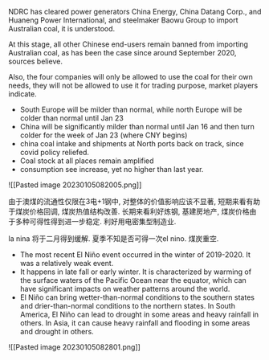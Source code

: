 
NDRC has cleared power generators China Energy, China Datang Corp., and Huaneng Power International, and steelmaker Baowu Group to import Australian coal, it is understood.

At this stage, all other Chinese end-users remain banned from importing Australian coal, as has been the case since around September 2020, sources believe.

Also, the four companies will only be allowed to use the coal for their own needs, they will not be allowed to use it for trading purpose, market players indicate.


+ South Europe will be milder than normal, while north Europe will be colder than normal until Jan 23 
+ China will be significantly milder than normal until Jan 16 and then turn colder for the week of Jan 23 (where CNY begins)
+ china coal intake and shipments at North ports back on track, since covid policy reliefed.
+ Coal stock at all places remain amplified
+ consumption see increase, yet no higher than last year.

![[Pasted image 20230105082005.png]]

由于澳煤的流通性仅限在3电+1钢中, 对整体的价值影响应该不显著, 短期来看有助于煤炭价格回调, 煤炭热值结构改善. 长期来看利好炼钢, 基建房地产, 煤炭价格由于多种可得性得到进一步稳定. 利好用电密集型制造业.
 
la nina 将于二月得到缓解. 夏季不知是否可得一次el nino. 煤炭重空.

+ The most recent El Niño event occurred in the winter of 2019-2020. It was a relatively weak event.
+ It happens in late fall or early winter. It is characterized by warming of the surface waters of the Pacific Ocean near the equator, which can have significant impacts on weather patterns around the world.
+ El Niño can bring wetter-than-normal conditions to the southern states and drier-than-normal conditions to the northern states. In South America, El Niño can lead to drought in some areas and heavy rainfall in others. In Asia, it can cause heavy rainfall and flooding in some areas and drought in others.


![[Pasted image 20230105082801.png]]